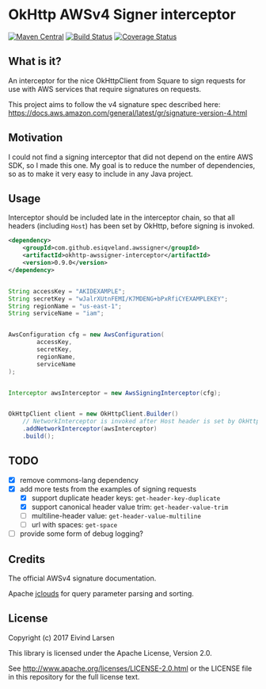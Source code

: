# OkHttp AWSv4 Signer interceptor

  [![Maven Central](https://maven-badges.herokuapp.com/maven-central/com.github.esiqveland.awssigner/okhttp-awssigner-interceptor/badge.svg)](https://maven-badges.herokuapp.com/maven-central/com.github.esiqveland.awssigner/okhttp-awssigner-interceptor/)
  [![Build Status](https://circleci.com/gh/esiqveland/okhttp-awssigner.svg?&style=shield)](https://circleci.com/gh/esiqveland/okhttp-awssigner)
  [![Coverage Status](https://coveralls.io/repos/github/esiqveland/okhttp-awssigner/badge.svg?branch=master)](https://coveralls.io/github/esiqveland/okhttp-awssigner?branch=master)
  
## What is it?

An interceptor for the nice OkHttpClient from Square to sign requests for use with AWS services that require signatures on requests.

This project aims to follow the v4 signature spec described here: https://docs.aws.amazon.com/general/latest/gr/signature-version-4.html


## Motivation

I could not find a signing interceptor that did not depend on the entire AWS SDK, so I made this one.
My goal is to reduce the number of dependencies, so as to make it very easy to include in any Java project.


## Usage

Interceptor should be included late in the interceptor chain, so that all headers (including `Host`) has been set by OkHttp,
before signing is invoked.

```xml
<dependency>
    <groupId>com.github.esiqveland.awssigner</groupId>
    <artifactId>okhttp-awssigner-interceptor</artifactId>
    <version>0.9.0</version>
</dependency>
```


```java

String accessKey = "AKIDEXAMPLE";
String secretKey = "wJalrXUtnFEMI/K7MDENG+bPxRfiCYEXAMPLEKEY";
String regionName = "us-east-1";
String serviceName = "iam";


AwsConfiguration cfg = new AwsConfiguration(
        accessKey,
        secretKey,
        regionName,
        serviceName
);


Interceptor awsInterceptor = new AwsSigningInterceptor(cfg);


OkHttpClient client = new OkHttpClient.Builder()
    // NetworkInterceptor is invoked after Host header is set by OkHttpClient, so use this
    .addNetworkInterceptor(awsInterceptor)
    .build();

```

## TODO
 - [X] remove commons-lang dependency
 - [X] add more tests from the examples of signing requests
    - [X] support duplicate header keys: `get-header-key-duplicate`
    - [X] support canonical header value trim: `get-header-value-trim`
    - [ ] multiline-header value: `get-header-value-multiline`
    - [ ] url with spaces: `get-space`
 - [ ] provide some form of debug logging?

## Credits

The official AWSv4 signature documentation.

Apache [jclouds](https://github.com/jclouds/jclouds) for query parameter parsing and sorting.

## License

Copyright (c) 2017 Eivind Larsen

This library is licensed under the Apache License, Version 2.0.

See http://www.apache.org/licenses/LICENSE-2.0.html or the LICENSE file in this repository for the full license text.


